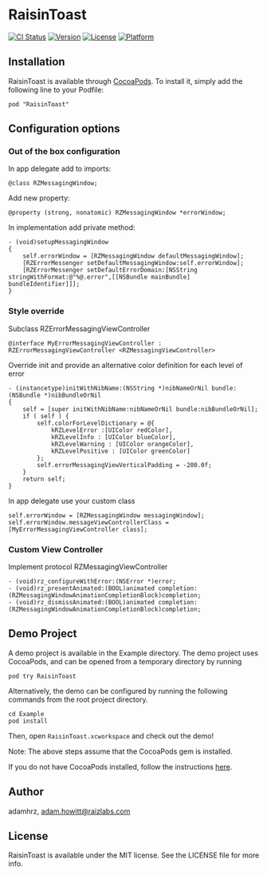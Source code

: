 # RaisinToast

[![CI Status](http://img.shields.io/travis/adamhrz/RaisinToast.svg?style=flat)](https://travis-ci.org/adamhrz/RaisinToast)
[![Version](https://img.shields.io/cocoapods/v/RaisinToast.svg?style=flat)](http://cocoadocs.org/docsets/RaisinToast)
[![License](https://img.shields.io/cocoapods/l/RaisinToast.svg?style=flat)](http://cocoadocs.org/docsets/RaisinToast)
[![Platform](https://img.shields.io/cocoapods/p/RaisinToast.svg?style=flat)](http://cocoadocs.org/docsets/RaisinToast)



## Installation

RaisinToast is available through [CocoaPods](http://cocoapods.org). To install
it, simply add the following line to your Podfile:

    pod "RaisinToast"

## Configuration options
### Out of the box configuration

In app delegate add to imports:

```objc
@class RZMessagingWindow;
```

Add new property:

```objc
@property (strong, nonatomic) RZMessagingWindow *errorWindow;
```

In implementation add private method:

```objc
- (void)setupMessagingWindow
{
    self.errorWindow = [RZMessagingWindow defaultMessagingWindow];
    [RZErrorMessenger setDefaultMessagingWindow:self.errorWindow];
    [RZErrorMessenger setDefaultErrorDomain:[NSString stringWithFormat:@"%@.error",[[NSBundle mainBundle] bundleIdentifier]]];
}
```

### Style override

Subclass RZErrorMessagingViewController 

```objc
@interface MyErrorMessagingViewController : RZErrorMessagingViewController <RZMessagingViewController>
```

Override init and provide an alternative color definition for each level of error

```objc
- (instancetype)initWithNibName:(NSString *)nibNameOrNil bundle:(NSBundle *)nibBundleOrNil
{
    self = [super initWithNibName:nibNameOrNil bundle:nibBundleOrNil];
    if ( self ) {
        self.colorForLevelDictionary = @{
            kRZLevelError :[UIColor redColor],
            kRZLevelInfo : [UIColor blueColor],
            kRZLevelWarning : [UIColor orangeColor],
            kRZLevelPositive : [UIColor greenColor]
        };
        self.errorMessagingViewVerticalPadding = -200.0f;
    }
    return self;
}
```

In app delegate use your custom class

```objc
self.errorWindow = [RZMessagingWindow messagingWindow];
self.errorWindow.messageViewControllerClass = [MyErrorMessagingViewController class];	
```

### Custom View Controller 
Implement protocol RZMessagingViewController

```objc
- (void)rz_configureWithError:(NSError *)error;
- (void)rz_presentAnimated:(BOOL)animated completion:(RZMessagingWindowAnimationCompletionBlock)completion;
- (void)rz_dismissAnimated:(BOOL)animated completion:(RZMessagingWindowAnimationCompletionBlock)completion;
```

## Demo Project

A demo project is available in the Example directory. The demo project uses CocoaPods, and can be opened from a temporary directory by running

    pod try RaisinToast

Alternatively, the demo can be configured by running the following commands from the root project directory.

    cd Example
    pod install

Then, open `RaisinToast.xcworkspace` and check out the demo!

Note: The above steps assume that the CocoaPods gem is installed.

If you do not have CocoaPods installed, follow the instructions [here](http://cocoapods.org/).


## Author

adamhrz, adam.howitt@raizlabs.com

## License

RaisinToast is available under the MIT license. See the LICENSE file for more info.